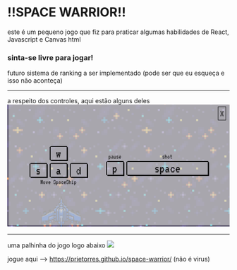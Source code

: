 <h1>!!SPACE WARRIOR!!</h1>

este é um pequeno jogo que fiz para praticar algumas habilidades de React, Javascript e Canvas html
### sinta-se livre para jogar!
futuro sistema de ranking a ser implementado (pode ser que eu esqueça e isso não aconteça)

<hr>
a respeito dos controles, aqui estão alguns deles
<img src="/public/images/examples/controls.png" />

<hr>
uma palhinha do jogo logo abaixo
<img src="/public/images/examples/game_example.gif"/>

jogue aqui --> <a href="https://prietorres.github.io/space-warrior/"> https://prietorres.github.io/space-warrior/</a> (não é virus)
